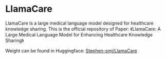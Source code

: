 # LlamaCare
LlamaCare is a large medical language model designed for healthcare knowledge sharing. 
This is the official repository of Paper: 《LlamaCare: A Large Medical Language Model for
Enhancing Healthcare Knowledge Sharing》

Weight can be found in Huggingface: [Stephen-smj/LlamaCare](https://huggingface.co/Stephen-smj/LlamaCare)


